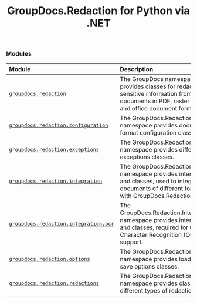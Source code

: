 ﻿---
title: GroupDocs.Redaction for Python via .NET
second_title: GroupDocs.Redaction for Python via .NET API References
description: 
type: docs
url: /python-net/
is_root: true
version: 25.5
weight: 40
---

### Modules
| Module | Description |
| :- | :- |
| [`groupdocs.redaction`](/redaction/python-net/groupdocs.redaction) | The GroupDocs namespace provides classes for redacting sensitive information from documents in PDF, raster image and office document formats.|
| [`groupdocs.redaction.configuration`](/redaction/python-net/groupdocs.redaction.configuration) | The GroupDocs.Redaction namespace provides document format configuration classes. |
| [`groupdocs.redaction.exceptions`](/redaction/python-net/groupdocs.redaction.exceptions) | The GroupDocs.Redaction namespace provides different exceptions classes. |
| [`groupdocs.redaction.integration`](/redaction/python-net/groupdocs.redaction.integration) | The GroupDocs.Redaction namespace provides interfaces and classes, used to integrate documents of different formats with GroupDocs.Redaction. |
| [`groupdocs.redaction.integration.ocr`](/redaction/python-net/groupdocs.redaction.integration.ocr) | The GroupDocs.Redaction.Integration namespace provides interfaces and classes, required for Optical Character Recognition (OCR) support. |
| [`groupdocs.redaction.options`](/redaction/python-net/groupdocs.redaction.options) | The GroupDocs.Redaction namespace provides load and save options classes. |
| [`groupdocs.redaction.redactions`](/redaction/python-net/groupdocs.redaction.redactions) | The GroupDocs.Redaction namespace provides classes for different types of redactions. |


